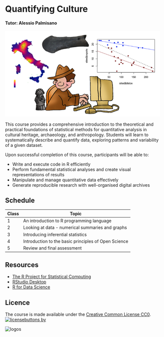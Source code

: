 # Quantifying Culture

#### Tutor: Alessio Palmisano

![Fig1](https://github.com/apalmisano82/Quantifying-Culture/blob/main/Screenshot%202025-03-28%20at%2020.30.55.png)

This course provides a comprehensive introduction to the theoretical and practical foundations of statistical methods for quantitative analysis in cultural heritage, archaeology, and anthropology. Students will learn to systematically describe and quantify data, exploring patterns and variability of a given dataset.

Upon successful completion of this course, participants will be able to:
* Write and execute code in R efficiently
* Perform fundamental statistical analyses and create visual representations of results
* Manipulate and manage quantitative data effectively
* Generate reproducible research with well-organised digital archives

## Schedule

| Class | Topic                          |
|-------|---------------------------     |
| 1     | An introduction to R programming language |
| 2     | Looking at data - numerical summaries and graphs |
| 3     | Introducing inferential statistics |
| 4     | Introduction to the basic principles of Open Science |
| 5     | Review and final assessment |

## Resources

* [The R Project for Statistical Computing](https://www.r-project.org/)
* [RStudio Desktop](https://posit.co/download/rstudio-desktop/)
* [R for Data Science](https://r4ds.had.co.nz/index.html)

## Licence
The course is made available under the [Creative Common License CC0](https://creativecommons.org/publicdomain/zero/1.0/).
[![licensebuttons by](https://licensebuttons.net/l/zero/1.0/88x31.png)](https://creativecommons.org/publicdomain/zero/1.0/)

![logos]()

